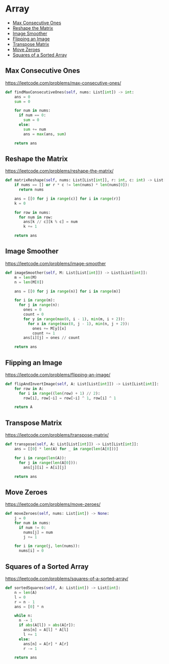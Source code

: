 # Array

+ [Max Consecutive Ones](#max-consecutive-ones)
+ [Reshape the Matrix](#reshape-the-matrix)
+ [Image Smoother](#image-smoother)
+ [Flipping an Image](#flipping-an-image)
+ [Transpose Matrix](#transpose-matrix)
+ [Move Zeroes](#move-zeroes)
+ [Squares of a Sorted Array](#squares-of-a-sorted-array)

## Max Consecutive Ones

<https://leetcode.com/problems/max-consecutive-ones/>

``` python
def findMaxConsecutiveOnes(self, nums: List[int]) -> int:
    ans = 0
    sum = 0

    for num in nums:
      if num == 0:
        sum = 0
      else:
        sum += num
        ans = max(ans, sum)

    return ans
```

## Reshape the Matrix

<https://leetcode.com/problems/reshape-the-matrix/>

``` python
def matrixReshape(self, nums: List[List[int]], r: int, c: int) -> List[List[int]]:
    if nums == [] or r * c != len(nums) * len(nums[0]):
      return nums

    ans = [[0 for j in range(c)] for i in range(r)]
    k = 0

    for row in nums:
      for num in row:
        ans[k // c][k % c] = num
        k += 1

    return ans
```

## Image Smoother

<https://leetcode.com/problems/image-smoother>

``` python
def imageSmoother(self, M: List[List[int]]) -> List[List[int]]:
    m = len(M)
    n = len(M[0])

    ans = [[0 for j in range(n)] for i in range(m)]

    for i in range(m):
      for j in range(n):
        ones = 0
        count = 0
        for y in range(max(0, i - 1), min(m, i + 2)):
          for x in range(max(0, j - 1), min(n, j + 2)):
            ones += M[y][x]
            count += 1
        ans[i][j] = ones // count

    return ans
```

## Flipping an Image

<https://leetcode.com/problems/flipping-an-image/>

``` python
def flipAndInvertImage(self, A: List[List[int]]) -> List[List[int]]:
    for row in A:
      for i in range((len(row) + 1) // 2):
        row[i], row[~i] = row[~i] ^ 1, row[i] ^ 1

    return A
```

## Transpose Matrix

<https://leetcode.com/problems/transpose-matrix/>

``` python
def transpose(self, A: List[List[int]]) -> List[List[int]]:
    ans = [[0] * len(A) for _ in range(len(A[0]))]

    for i in range(len(A)):
      for j in range(len(A[0])):
        ans[j][i] = A[i][j]

    return ans
```

## Move Zeroes

<https://leetcode.com/problems/move-zeroes/>

``` python
def moveZeroes(self, nums: List[int]) -> None:
    j = 0
    for num in nums:
      if num != 0:
        nums[j] = num
        j += 1

    for i in range(j, len(nums)):
      nums[i] = 0
```

## Squares of a Sorted Array

<https://leetcode.com/problems/squares-of-a-sorted-array/>

``` python
def sortedSquares(self, A: List[int]) -> List[int]:
    n = len(A)
    l = 0
    r = n - 1
    ans = [0] * n

    while n:
      n -= 1
      if abs(A[l]) > abs(A[r]):
        ans[n] = A[l] * A[l]
        l += 1
      else:
        ans[n] = A[r] * A[r]
        r -= 1

    return ans
```
